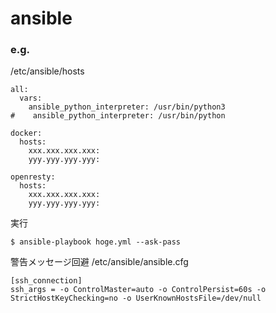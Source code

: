 # ansible

### e.g.

/etc/ansible/hosts

```
all:
  vars:
    ansible_python_interpreter: /usr/bin/python3
#    ansible_python_interpreter: /usr/bin/python

docker:
  hosts:
    xxx.xxx.xxx.xxx:
    yyy.yyy.yyy.yyy:

openresty:
  hosts:
    xxx.xxx.xxx.xxx:
    yyy.yyy.yyy.yyy:
```

実行
```
$ ansible-playbook hoge.yml --ask-pass
```


警告メッセージ回避
/etc/ansible/ansible.cfg
```
[ssh_connection]
ssh_args = -o ControlMaster=auto -o ControlPersist=60s -o StrictHostKeyChecking=no -o UserKnownHostsFile=/dev/null
```


